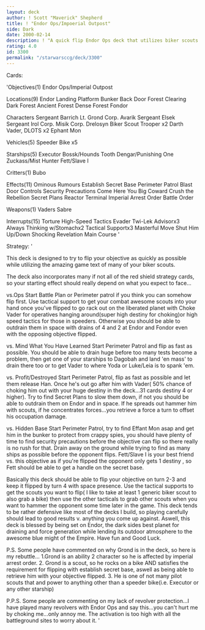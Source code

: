 ```yaml
---
layout: deck
author: ! Scott "Maverick" Shepherd
title: ! "Endor Ops/Impoerial Outpost"
side: Dark
date: 2000-02-14
description: ! "A quick flip Endor Ops deck that utilizes biker scouts and their rides..."
rating: 4.0
id: 3300
permalink: "/starwarsccg/deck/3300"
---
```

Cards: 

'Objectives(1)
Endor Ops/Imperial Outpost

Locations(9)
Endor
Landing Platform
Bunker
Back Door
Forest Clearing
Dark Forest
Ancient Forest
Dense Forest
Fondor

Characters
Sergeant Barrich
Lt. Grond
Corp. Avarik
Sergeant Elsek
Sergeant Irol
Corp. Misik
Corp. Drelosyn
Biker Scout Trooper x2
Darth Vader, DLOTS x2
Ephant Mon

Vehicles(5)
Speeder Bike x5

Starships(5)
Executor
Bossk/Hounds Tooth
Dengar/Punishing One
Zuckass/Mist Hunter
Fett/Slave I

Critters(1)
Bubo

Effects(11)
Ominous Rumours
Establish Secret Base
Perimeter Patrol
Blast Door Controls
Security Precautions
Come Here You Big Coward
Crush the Rebellion
Secret Plans
Reactor Terminal
Imperial Arrest Order
Battle Order

Weapons(1)
Vaders Sabre

Interrupts(15)
Torture
High-Speed Tactics
Evader
Twi-Lek Advisorx3
Always Thinking w/Stomachx2
Tactical Supportx3
Masterful Move
Shut Him Up/Down
Shocking Revelation
Main Course '

Strategy: '

This deck is designed to try to flip your objective as quickly as possible while utilizing the amazing game text of many of your biker scouts.

   The deck also incorporates many if not all of the red shield strategy cards, so your starting effect should really depend on what you expect to face...

   vs.Ops
Start Battle Plan or Perimeter patrol if you think you can somehow flip first.	 Use tactical support to get your combat awesome scouts into your hand once you've flipped to go rack out on the liberated planet with Choke Vader for operatives hanging around(super high destiny for choking)or high speed tactics for those in speeders.  Otherwise you should be able to outdrain them in space with drains of 4 and 2 at Endor and Fondor even with the opposing objective flipped.

   vs. Mind What You Have Learned
Start Perimeter Patrol and flip as fast as possible.  You should be able to drain huge before too many tests become a problem,	then get one of your starships to Dagobah and land 'en mass' to drain there too or to get Vader to where Yoda or Luke/Leia is to spank 'em.

   vs. Profit/Destroyed
Start Perimeter Patrol, flip as fast as possible and let them release Han.  Once he's out go after him with Vader( 50% chance of choking him out with your huge destiny in the deck...31 cards destiny 4 or higher). Try to find Secret Plans to slow them down, if not you should be able to outdrain them on Endor and in space.  If he spreads out hammer him with scouts, if he concentrates forces...you retrieve a force a turn to offset his occupation damage.

   vs. Hidden Base
Start Perimeter Patrol, try to find Effant Mon asap and get him in the bunker to protect from crappy spies, you should have plenty of time to find security precautions before the objective can flip so there really is no rush for that.  Drain away on the ground while trying to find as many ships as possible before the opponent flips.	Fett/Slave I is your best friend vs. this objective as if you're flipped the opponent only gets 1 destiny , so Fett should be able to get a handle on the secret base.

   Basically this deck should be able to flip your objective on turn 2-3 and keep it flipped by turn 4 with space presence.  Use the tactical supports to get the scouts you want to flip( I like to take at least 1 generic biker scout to also grab a bike) then use the other tacticals to grab other scouts when you want to hammer the opponent some time later in the game.  This deck tends to be rather defensive like most of the decks I build, so playing carefully should lead to good results v. anything you come up against.  Aswell, this deck is blessed by being set on Endor, the dark sides best planet for draining and force generation while lending its outdoor atmosphere to the awesome blue might of the Empire.  Have fun and Good Luck.

P.S.
   Some people have commented on why Grond is in the deck, so here is my rebuttle...
1.Grond is an ability 2 character so he is affected by imperial arrest order.
2. Grond is a scout, so he rocks on a bike AND satisfies the requirement for flipping with establish secret base, aswell as being able to retrieve him with your objective flipped.
3. He is one of not many pilot scouts that and power to anything other than a speeder bike(i.e. Executor or any other starship)

P.P.S.
   Some people are commenting on my lack of revolver protection...I have played many revolvers with Endor Ops and say this...you can't hurt me by choking me...only annoy me.	The activation is too high with all the battleground sites to worry about it.
'
